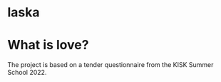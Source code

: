 # laska
# What is love?

The project is based on a tender questionnaire from the KISK Summer School 2022.

